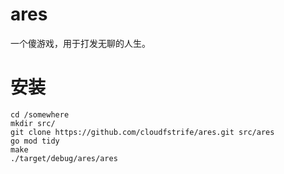 # ares

一个傻游戏，用于打发无聊的人生。

# 安装

```
cd /somewhere
mkdir src/
git clone https://github.com/cloudfstrife/ares.git src/ares
go mod tidy
make 
./target/debug/ares/ares
```

